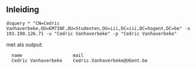 ## Inleiding

```
dsquery * "CN=Cedric Vanhaverbeke,OU=EM7INF,OU=Studenten,OU=iii,DC=iii,DC=hogent,DC=be" -s 193.190.126.71 -u "Cedric Vanhaverbeke" -p "Cedric Vanhaverbeke"
```

met als output:

```
  name                   mail
  Cedric Vanhaverbeke    Cedric.Vanhaverbeke@UGent.be
```
